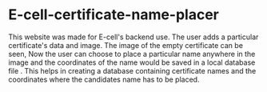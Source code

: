 # E-cell-certificate-name-placer
This website was made for E-cell's backend use. The user adds a particular certificate's data and image. The image of the empty certificate can be seen, Now the user can choose to place a particular name anywhere in the image and the coordinates of the name would be saved in a local database file .  This helps in creating a database containing certificate names and the coordinates where the candidates name has to be placed.
